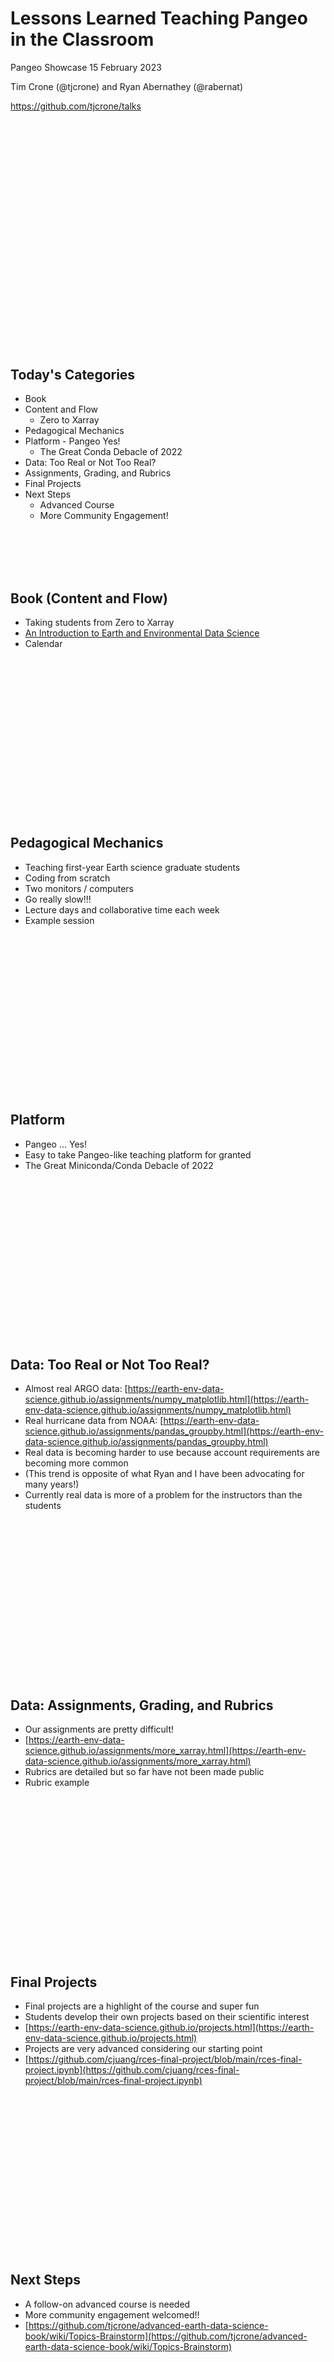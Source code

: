 # Lessons Learned Teaching Pangeo in the Classroom

Pangeo Showcase 15 February 2023

Tim Crone (@tjcrone) and Ryan Abernathey (@rabernat)

https://github.com/tjcrone/talks


<br/><br/> <br/><br/> <br/><br/> <br/><br/> <br/><br/> <br/><br/> <br/><br/>
---

## Today's Categories

 - Book
 - Content and Flow
   - Zero to Xarray
 - Pedagogical Mechanics
 - Platform - Pangeo Yes!
   - The Great Conda Debacle of 2022
 - Data: Too Real or Not Too Real?
 - Assignments, Grading, and Rubrics
 - Final Projects
 - Next Steps
   - Advanced Course
   - More Community Engagement!


<br/><br/> <br/><br/>
## Book (Content and Flow)
 - Taking students from Zero to Xarray
 - [An Introduction to Earth and Environmental Data Science](https://earth-env-data-science.github.io/intro.html)
 - Calendar


<br/><br/> <br/><br/> <br/><br/> <br/><br/> <br/><br/> <br/><br/> <br/><br/> <br/>
## Pedagogical Mechanics

 - Teaching first-year Earth science graduate students
 - Coding from scratch
 - Two monitors / computers
 - Go really slow!!!
 - Lecture days and collaborative time each week
 - Example session


<br/><br/> <br/><br/> <br/><br/> <br/><br/> <br/><br/> <br/><br/> <br/><br/> <br/>
## Platform

 - Pangeo ... Yes!
 - Easy to take Pangeo-like teaching platform for granted
 - The Great Miniconda/Conda Debacle of 2022


<br/><br/> <br/><br/> <br/><br/> <br/><br/> <br/><br/> <br/><br/> <br/><br/> <br/>
## Data: Too Real or Not Too Real?

 - Almost real ARGO data: [https://earth-env-data-science.github.io/assignments/numpy_matplotlib.html](https://earth-env-data-science.github.io/assignments/numpy_matplotlib.html)
 - Real hurricane data from NOAA: [https://earth-env-data-science.github.io/assignments/pandas_groupby.html](https://earth-env-data-science.github.io/assignments/pandas_groupby.html)
 - Real data is becoming harder to use because account requirements are becoming more common
 - (This trend is opposite of what Ryan and I have been advocating for many years!)
 - Currently real data is more of a problem for the instructors than the students


<br/><br/> <br/><br/> <br/><br/> <br/><br/> <br/><br/> <br/><br/> <br/><br/> <br/>
## Data: Assignments, Grading, and Rubrics

 - Our assignments are pretty difficult!
 - [https://earth-env-data-science.github.io/assignments/more_xarray.html](https://earth-env-data-science.github.io/assignments/more_xarray.html)
 - Rubrics are detailed but so far have not been made public
 - Rubric example


<br/><br/> <br/><br/> <br/><br/> <br/><br/> <br/><br/> <br/><br/> <br/><br/> <br/>
## Final Projects

 - Final projects are a highlight of the course and super fun
 - Students develop their own projects based on their scientific interest
 - [https://earth-env-data-science.github.io/projects.html](https://earth-env-data-science.github.io/projects.html)
 - Projects are very advanced considering our starting point
 - [https://github.com/cjuang/rces-final-project/blob/main/rces-final-project.ipynb](https://github.com/cjuang/rces-final-project/blob/main/rces-final-project.ipynb)


<br/><br/> <br/><br/> <br/><br/> <br/><br/> <br/><br/> <br/><br/> <br/><br/> <br/>
## Next Steps

 - A follow-on advanced course is needed 
 - More community engagement welcomed!!
 - [https://github.com/tjcrone/advanced-earth-data-science-book/wiki/Topics-Brainstorm](https://github.com/tjcrone/advanced-earth-data-science-book/wiki/Topics-Brainstorm)


<br/><br/> <br/><br/> <br/><br/> <br/><br/> <br/><br/> <br/><br/> <br/><br/> <br/>
## Questions?
<br/><br/> <br/><br/> <br/><br/> <br/><br/> <br/><br/> <br/><br/> <br/><br/> <br/>

